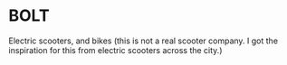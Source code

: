 # BOLT
Electric scooters, and bikes
(this is not a real scooter company. I got the inspiration for this from electric scooters across the city.)
